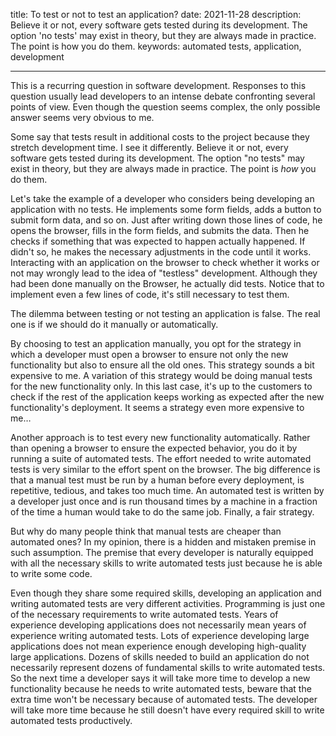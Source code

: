 title: To test or not to test an application?
date: 2021-11-28
description: Believe it or not, every software gets tested during its development. The option 'no tests' may exist in theory, but they are always made in practice. The point is how you do them.
keywords: automated tests, application, development

---

This is a recurring question in software development. Responses to this question usually lead developers to an intense debate confronting several points of view. Even though the question seems complex, the only possible answer seems very obvious to me.

Some say that tests result in additional costs to the project because they stretch development time. I see it differently. Believe it or not, every software gets tested during its development. The option "no tests" may exist in theory, but they are always made in practice. The point is *how* you do them.

Let's take the example of a developer who considers being developing an application with no tests. He implements some form fields, adds a button to submit form data, and so on. Just after writing down those lines of code, he opens the browser, fills in the form fields, and submits the data. Then he checks if something that was expected to happen actually happened. If didn't so, he makes the necessary adjustments in the code until it works. Interacting with an application on the browser to check whether it works or not may wrongly lead to the idea of "testless" development. Although they had been done manually on the Browser, he actually did tests. Notice that to implement even a few lines of code, it's still necessary to test them.

The dilemma between testing or not testing an application is false. The real one is if we should do it manually or automatically.

By choosing to test an application manually, you opt for the strategy in which a developer must open a browser to ensure not only the new functionality but also to ensure all the old ones. This strategy sounds a bit expensive to me. A variation of this strategy would be doing manual tests for the new functionality only. In this last case, it's up to the customers to check if the rest of the application keeps working as expected after the new functionality's deployment. It seems a strategy even more expensive to me…

Another approach is to test every new functionality automatically. Rather than opening a browser to ensure the expected behavior, you do it by running a suite of automated tests. The effort needed to write automated tests is very similar to the effort spent on the browser. The big difference is that a manual test must be run by a human before every deployment, is repetitive, tedious, and takes too much time. An automated test is written by a developer just once and is run thousand times by a machine in a fraction of the time a human would take to do the same job. Finally, a fair strategy.

But why do many people think that manual tests are cheaper than automated ones? In my opinion, there is a hidden and mistaken premise in such assumption. The premise that every developer is naturally equipped with all the necessary skills to write automated tests just because he is able to write some code.

Even though they share some required skills, developing an application and writing automated tests are very different activities. Programming is just one of the necessary requirements to write automated tests. Years of experience developing applications does not necessarily mean years of experience writing automated tests. Lots of experience developing large applications does not mean experience enough developing high-quality large applications. Dozens of skills needed to build an application do not necessarily represent dozens of fundamental skills to write automated tests. So the next time a developer says it will take more time to develop a new functionality because he needs to write automated tests, beware that the extra time won't be necessary because of automated tests. The developer will take more time because he still doesn't have every required skill to write automated tests productively.
